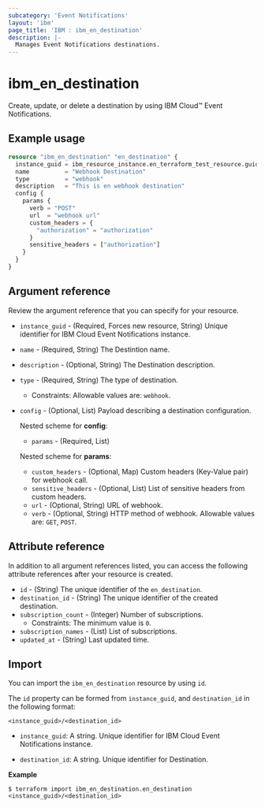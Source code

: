 ```yaml
---
subcategory: 'Event Notifications'
layout: 'ibm'
page_title: 'IBM : ibm_en_destination'
description: |-
  Manages Event Notifications destinations.
---
```


# ibm_en_destination

Create, update, or delete a destination by using IBM Cloud™ Event Notifications.

## Example usage

```terraform
resource "ibm_en_destination" "en_destination" {
  instance_guid = ibm_resource_instance.en_terraform_test_resource.guid
  name          = "Webhook Destination"
  type          = "webhook"
  description   = "This is en webhook destination"
  config {
    params {
      verb = "POST"
      url  = "webhook url"
      custom_headers = {
        "authorization" = "authorization"
      }
      sensitive_headers = ["authorization"]
    }
  }
}
```

## Argument reference

Review the argument reference that you can specify for your resource.

- `instance_guid` - (Required, Forces new resource, String) Unique identifier for IBM Cloud Event Notifications instance.

- `name` - (Required, String) The Destintion name.

- `description` - (Optional, String) The Destination description.

- `type` - (Required, String) The type of destination.

  - Constraints: Allowable values are: `webhook`.

- `config` - (Optional, List) Payload describing a destination configuration.

  Nested scheme for **config**:

  - `params` - (Required, List)

  Nested scheme for **params**:

  - `custom_headers` - (Optional, Map) Custom headers (Key-Value pair) for webhook call.
  - `sensitive_headers` - (Optional, List) List of sensitive headers from custom headers.
  - `url` - (Optional, String) URL of webhook.
  - `verb` - (Optional, String) HTTP method of webhook. Allowable values are: `GET`, `POST`.

## Attribute reference

In addition to all argument references listed, you can access the following attribute references after your resource is created.

- `id` - (String) The unique identifier of the `en_destination`.
- `destination_id` - (String) The unique identifier of the created destination.
- `subscription_count` - (Integer) Number of subscriptions.
  - Constraints: The minimum value is `0`.
- `subscription_names` - (List) List of subscriptions.
- `updated_at` - (String) Last updated time.

## Import

You can import the `ibm_en_destination` resource by using `id`.

The `id` property can be formed from `instance_guid`, and `destination_id` in the following format:

```
<instance_guid>/<destination_id>
```

- `instance_guid`: A string. Unique identifier for IBM Cloud Event Notifications instance.

- `destination_id`: A string. Unique identifier for Destination.

**Example**

```
$ terraform import ibm_en_destination.en_destination <instance_guid>/<destination_id>
```
